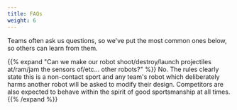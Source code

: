 ```yaml
---
title: FAQs
weight: 6
---
```


Teams often ask us questions, so we've put the most common ones below, so others can learn from them.

{{% expand "Can we make our robot shoot/destroy/launch projectiles at/ram/jam the sensors of/etc... other robots?" %}}
No. The rules clearly state this is a non-contact sport and any team's robot which deliberately harms another robot will be asked to modify their design. Competitors are also expected to behave within the spirit of good sportsmanship at all times.
{{% /expand %}}
